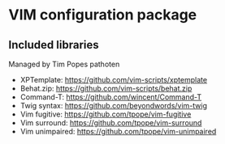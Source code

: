 VIM configuration package
=========================

Included libraries
------------------

Managed by Tim Popes pathoten

- XPTemplate: https://github.com/vim-scripts/xptemplate
- Behat.zip: https://github.com/vim-scripts/behat.zip
- Command-T: https://github.com/wincent/Command-T
- Twig syntax: https://github.com/beyondwords/vim-twig
- Vim fugitive: https://github.com/tpope/vim-fugitive
- Vim surround: https://github.com/tpope/vim-surround
- Vim unimpaired: https://github.com/tpope/vim-unimpaired


